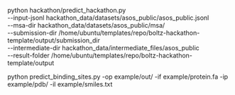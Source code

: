 python hackathon/predict_hackathon.py \
    --input-jsonl hackathon_data/datasets/asos_public/asos_public.jsonl \
    --msa-dir hackathon_data/datasets/asos_public/msa/ \
    --submission-dir /home/ubuntu/templates/repo/boltz-hackathon-template/output/submission_dir \
    --intermediate-dir hackathon_data/intermediate_files/asos_public \
    --result-folder /home/ubuntu/templates/repo/boltz-hackathon-template/output



python predict_binding_sites.py -op example/out/ -if example/protein.fa -ip example/pdb/ -il example/smiles.txt
